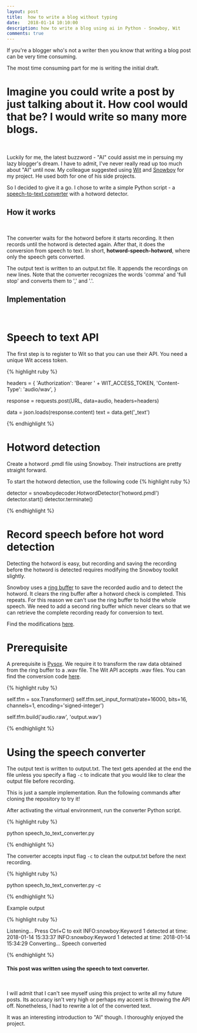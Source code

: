 ```yaml
---
layout: post
title:  how to write a blog without typing
date:   2018-01-14 10:10:00
description: how to write a blog using ai in Python - Snowboy, Wit 
comments: true
---
```


If you're a blogger who's not a writer then you know that writing a blog post can be very time consuming.

The most time consuming part for me is writing the initial draft.

# Imagine you could write a post by just talking about it. How cool would that be? I would write so many more blogs.
<br/>

Luckily for me, the latest buzzword - "AI" could assist me in persuing my lazy blogger's dream. I have to admit, I've never really read up too much about "AI" until now. My colleague suggested using <a href="https://wit.ai/">Wit</a> and <a href="https://snowboy.kitt.ai/">Snowboy</a> for my project. He used both for one of his side projects.

So I decided to give it a go. I chose to write a simple Python script - a <a href="https://github.com/annelledejager/speech-to-text-converter">speech-to-text converter</a> with a hotword detector.

## How it works
<br/>

The converter waits for the hotword before it starts recording. It then records until the hotword is detected again. After that, it does the conversion from speech to text. In short, <b>hotword-speech-hotword</b>, where only the speech gets converted.

The output text is written to an output.txt file. It appends the recordings on new lines. Note that the converter recognizes the words 'comma' and 'full stop' and converts them to ',' and '.'.

## Implementation 
<br/> 

# Speech to text API

The first step is to register to Wit so that you can use their API. You need a unique Wit access token.

{% highlight ruby %}

headers = {
    'Authorization': 'Bearer ' + WIT_ACCESS_TOKEN,
    'Content-Type': 'audio/wav',
}

response = requests.post(URL, data=audio, headers=headers)

data = json.loads(response.content)
text = data.get('_text')

{% endhighlight %}

# Hotword detection

Create a hotword .pmdl file using Snowboy. Their instructions are pretty straight forward. 

To start the hotword detection, use the following code
{% highlight ruby %}

detector = snowboydecoder.HotwordDetector('hotword.pmdl')
detector.start()
detector.terminate()

{% endhighlight %}

# Record speech before hot word detection

Detecting the hotword is easy, but recording and saving the recording before the hotword is detected requires modifying the Snowboy toolkit slightly. 

Snowboy uses a <a href="https://github.com/annelledejager/speech-to-text-converter/blob/master/snowboy/snowboydecoder.py#L25">ring buffer</a> to save the recorded audio and to detect the hotword. It clears the ring buffer after a hotword check is completed. This repeats. For this reason we can't use the ring buffer to hold the whole speech. We need to add a second ring buffer which never clears so that we can retrieve the complete recording ready for conversion to text. 

Find the modifications <a href="https://github.com/annelledejager/speech-to-text-converter/blob/master/snowboy/snowboydecoder.py#L188">here</a>.

# Prerequisite

A prerequisite is <a href="https://github.com/rabitt/pysox">Pysox</a>. We require it to transform the raw data obtained from the ring buffer to a .wav file. The Wit API accepts .wav files. You can find the conversion code <a href="https://github.com/annelledejager/speech-to-text-converter/blob/master/snowboy/snowboydecoder.py#L195">here</a>.

{% highlight ruby %}

self.tfm = sox.Transformer()
self.tfm.set_input_format(rate=16000, bits=16, channels=1, encoding='signed-integer')

self.tfm.build('audio.raw', 'output.wav')

{% endhighlight %}

# Using the speech converter

 The output text is written to output.txt. The text gets apended at the end the file unless you specify a flag `-c` to indicate that you would like to clear the output file before recording. 

 This is just a sample implementation. Run the following commands after cloning the repository to try it!

After activating the virtual environment, run the converter Python script.

{% highlight ruby %}

python speech_to_text_converter.py

{% endhighlight %}

The converter accepts input flag `-c` to clean the output.txt before the next recording. 

{% highlight ruby %}

python speech_to_text_converter.py -c  

{% endhighlight %}

Example output

{% highlight ruby %}

Listening... Press Ctrl+C to exit
INFO:snowboy:Keyword 1 detected at time: 2018-01-14 15:33:37
INFO:snowboy:Keyword 1 detected at time: 2018-01-14 15:34:29
Converting...
Speech converted


{% endhighlight %}

#### This post was written using the speech to text converter.
<br/> 

I will admit that I can't see myself using this project to write all my future posts. Its accuracy isn't very high or perhaps my accent is throwing the API off. Nonetheless, I had to rewrite a lot of the converted text. 

It was an interesting introduction to "AI" though. I thoroughly enjoyed the project.
 
